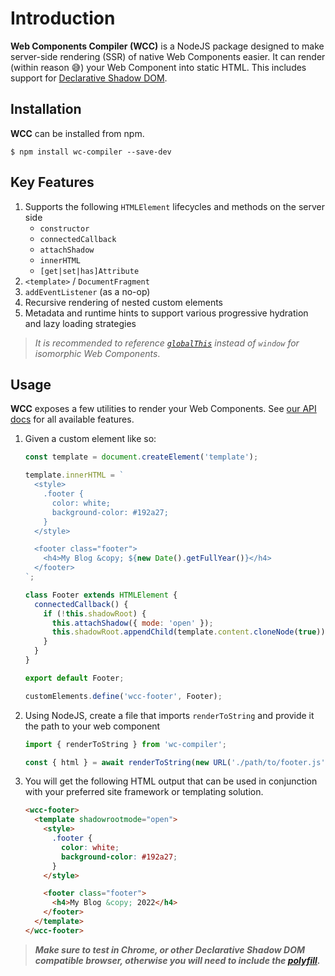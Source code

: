 # Introduction

**Web Components Compiler (WCC)** is a NodeJS package designed to make server-side rendering (SSR) of native Web Components easier.  It can render (within reason 😅) your Web Component into static HTML.  This includes support for [Declarative Shadow DOM](https://web.dev/declarative-shadow-dom/).

## Installation

**WCC** can be installed from npm.

```shell
$ npm install wc-compiler --save-dev
```

## Key Features

1. Supports the following `HTMLElement` lifecycles and methods on the server side
    - `constructor`
    - `connectedCallback`
    - `attachShadow`
    - `innerHTML`
    - `[get|set|has]Attribute`
1. `<template>` / `DocumentFragment`
1. `addEventListener` (as a no-op)
1. Recursive rendering of nested custom elements
1. Metadata and runtime hints to support various progressive hydration and lazy loading strategies

> _It is recommended to reference [`globalThis`](https://developer.mozilla.org/en-US/docs/Web/JavaScript/Reference/Global_Objects/globalThis) instead of `window` for isomorphic Web Components_.

## Usage

**WCC** exposes a few utilities to render your Web Components.  See [our API docs](/docs) for all available features.

1. Given a custom element like so:
    ```js
    const template = document.createElement('template');

    template.innerHTML = `
      <style>
        .footer {
          color: white;
          background-color: #192a27;
        }
      </style>

      <footer class="footer">
        <h4>My Blog &copy; ${new Date().getFullYear()}</h4>
      </footer>
    `;

    class Footer extends HTMLElement {
      connectedCallback() {
        if (!this.shadowRoot) {
          this.attachShadow({ mode: 'open' });
          this.shadowRoot.appendChild(template.content.cloneNode(true));
        }
      }
    }

    export default Footer;

    customElements.define('wcc-footer', Footer);
    ```

1. Using NodeJS, create a file that imports `renderToString` and provide it the path to your web component <!-- eslint-disable no-unused-vars -->
    ```js
    import { renderToString } from 'wc-compiler';

    const { html } = await renderToString(new URL('./path/to/footer.js', import.meta.url));
    ```

1. You will get the following HTML output that can be used in conjunction with your preferred site framework or templating solution.
    ```html
    <wcc-footer>
      <template shadowrootmode="open">
        <style>
          .footer {
            color: white;
            background-color: #192a27;
          }
        </style>

        <footer class="footer">
          <h4>My Blog &copy; 2022</h4>
        </footer>
      </template>
    </wcc-footer>
    ```


> _**Make sure to test in Chrome, or other Declarative Shadow DOM compatible browser, otherwise you will need to include the [polyfill](https://web.dev/declarative-shadow-dom/#polyfill).**_